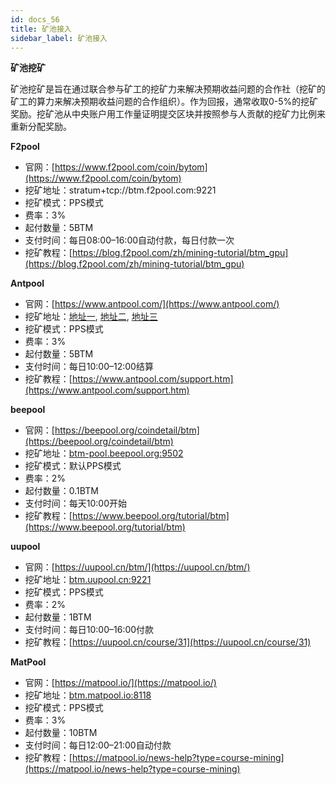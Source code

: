 ```yaml
---
id: docs_56
title: 矿池接入
sidebar_label: 矿池接入
---
```


**矿池挖矿**

矿池挖矿是旨在通过联合参与矿工的挖矿力来解决预期收益问题的合作社（挖矿的矿工的算力来解决预期收益问题的合作组织）。作为回报，通常收取0-5%的挖矿奖励。挖矿池从中央账户用工作量证明提交区块并按照参与人贡献的挖矿力比例来重新分配奖励。

**F2pool**

- 官网：[https://www.f2pool.com/coin/bytom](https://www.f2pool.com/coin/bytom)
- 挖矿地址：stratum+tcp://btm.f2pool.com:9221
- 挖矿模式：PPS模式
- 费率：3%
- 起付数量：5BTM
- 支付时间：每日08:00–16:00自动付款，每日付款一次
- 挖矿教程：[https://blog.f2pool.com/zh/mining-tutorial/btm_gpu](https://blog.f2pool.com/zh/mining-tutorial/btm_gpu)

**Antpool**

- 官网：[https://www.antpool.com/](https://www.antpool.com/)
- 挖矿地址：[地址一](http://stratum-btm.antpool.com:6666/), [地址二](http://stratum-btm.antpool.com:443/), [地址三](http://stratum-btm.antpool.com:25/)
- 挖矿模式：PPS模式
- 费率：3%
- 起付数量：5BTM
- 支付时间：每日10:00–12:00结算
- 挖矿教程：[https://www.antpool.com/support.htm](https://www.antpool.com/support.htm)

**beepool**

- 官网：[https://beepool.org/coindetail/btm](https://beepool.org/coindetail/btm)
- 挖矿地址：[btm-pool.beepool.org:9502](http://btm-pool.beepool.org:9502/)
- 挖矿模式：默认PPS模式
- 费率：2%
- 起付数量：0.1BTM
- 支付时间：每天10:00开始
- 挖矿教程：[https://www.beepool.org/tutorial/btm](https://www.beepool.org/tutorial/btm)

**uupool**

- 官网：[https://uupool.cn/btm/](https://uupool.cn/btm/)
- 挖矿地址：[btm.uupool.cn:9221](http://btm.uupool.cn:9221/)
- 挖矿模式：PPS模式
- 费率：2%
- 起付数量：1BTM
- 支付时间：每日10:00–16:00付款
- 挖矿教程：[https://uupool.cn/course/31](https://uupool.cn/course/31)

**MatPool**

- 官网：[https://matpool.io/](https://matpool.io/)
- 挖矿地址：[btm.matpool.io:8118](http://btm.matpool.io:8118/)
- 挖矿模式：PPS模式
- 费率：3%
- 起付数量：10BTM
- 支付时间：每日12:00–21:00自动付款
- 挖矿教程：[https://matpool.io/news-help?type=course-mining](https://matpool.io/news-help?type=course-mining)



